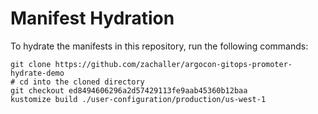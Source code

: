 # Manifest Hydration

To hydrate the manifests in this repository, run the following commands:

```shell
git clone https://github.com/zachaller/argocon-gitops-promoter-hydrate-demo
# cd into the cloned directory
git checkout ed8494606296a2d57429113fe9aab45360b12baa
kustomize build ./user-configuration/production/us-west-1
```
